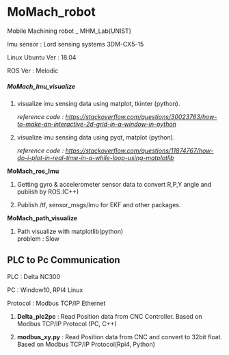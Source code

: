 # MoMach_robot
Mobile Machining robot _ MHM_Lab(UNIST)

Imu sensor : Lord sensing systems 3DM-CX5-15

Linux Ubuntu Ver : 18.04

ROS Ver : Melodic 



##### MoMach_Imu_visualize 

1. visualize imu sensing data using matplot, tkinter (python).

   *reference code : https://stackoverflow.com/questions/30023763/how-to-make-an-interactive-2d-grid-in-a-window-in-python*

2. visualize imu sensing data using pyqt, matplot (python).

   *reference code : https://stackoverflow.com/questions/11874767/how-do-i-plot-in-real-time-in-a-while-loop-using-matplotlib*

   

**MoMach_ros_Imu**

1. Getting gyro & accelerometer sensor data to convert R,P,Y angle and publish by ROS.(C++)

2. Publish /tf, sensor_msgs/Imu for EKF and other packages.

**MoMach_path_visualize**

1. Path visualize with matplotlib(python)  
problem : Slow

## PLC to Pc Communication

PLC : Delta NC300  

PC : Window10, RPI4 Linux  

Protocol : Modbus TCP/IP Ethernet

1. **Delta_plc2pc** : Read Position data from CNC Controller. Based on Modbus TCP/IP Protocol (PC, C++)

2. **modbus_xy.py** :  Read Position data from CNC and convert to 32bit float. Based on Modbus TCP/IP Protocol(Rpi4, Python)




